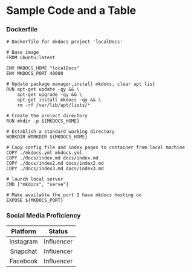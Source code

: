 # Sample Code and a Table

### Dockerfile

```
# Dockerfile for mkdocs project 'localDocs'

# Base image
FROM ubuntu:latest

ENV MKDOCS_HOME "localDocs"
ENV MKDOCS_PORT 40000

# Update package manager,install mkdocs, clear apt list
RUN apt-get update -qy && \
    apt-get upgrade -qy && \
    apt-get install mkdocs -qy && \
    rm -rf /var/lib/apt/lists/*

# Create the project directory
RUN mkdir -p ${MKDOCS_HOME}

# Establish a standard working directory
WORKDIR WORKDIR ${MKDOCS_HOME}

# Copy config file and index pages to container from local machine
COPY ./mkdocs.yml mkdocs.yml
COPY ./docs/index.md docs/index.md
COPY ./docs/index2.md docs/index2.md
COPY ./docs/index3.md docs/index3.md

# launch local server
CMD ["mkdocs", "serve"]

# Make available the port I have mkdocs hosting on
EXPOSE ${MKDOCS_PORT}
```

### Social Media Proficiency

| Platform  | Status     |       
|:---------:|:----------:|
| Instagram | Influencer |
| Snapchat  | Influencer |
| Facebook  | Influencer |
